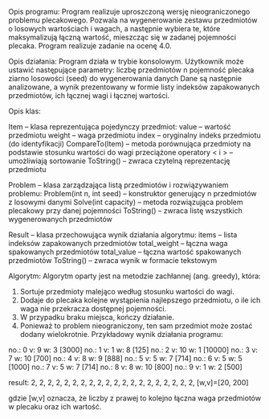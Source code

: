 Opis programu:
Program realizuje uproszczoną wersję nieograniczonego problemu plecakowego. Pozwala na wygenerowanie zestawu przedmiotów o losowych wartościach i wagach, a następnie wybiera te, które maksymalizują łączną wartość, mieszcząc się w zadanej pojemności plecaka. Program realizuje zadanie na ocenę 4.0.

Opis działania:
Program działa w trybie konsolowym. Użytkownik może ustawić następujące parametry:
liczbę przedmiotów n
pojemność plecaka
ziarno losowości (seed) do wygenerowania danych
Dane są następnie analizowane, a wynik prezentowany w formie listy indeksów zapakowanych przedmiotów, ich łącznej wagi i łącznej wartości.

Opis klas:

Item – klasa reprezentująca pojedynczy przedmiot:
value – wartość przedmiotu
weight – waga przedmiotu
index – oryginalny indeks przedmiotu (do identyfikacji)
CompareTo(Item) – metoda porównująca przedmioty na podstawie stosunku wartości do wagi
przeciążone operatory < i > – umożliwiają sortowanie
ToString() – zwraca czytelną reprezentację przedmiotu

Problem – klasa zarządzająca listą przedmiotów i rozwiązywaniem problemu:
Problem(int n, int seed) – konstruktor generujący n przedmiotów z losowymi danymi
Solve(int capacity) – metoda rozwiązująca problem plecakowy przy danej pojemności
ToString() – zwraca listę wszystkich wygenerowanych przedmiotów

Result – klasa przechowująca wynik działania algorytmu:
items – lista indeksów zapakowanych przedmiotów
total_weight – łączna waga spakowanych przedmiotów
total_value – łączna wartość spakowanych przedmiotów
ToString() – zwraca wynik w formacie tekstowym



Algorytm:
Algorytm oparty jest na metodzie zachłannej (ang. greedy), która:
1. Sortuje przedmioty malejąco według stosunku wartości do wagi.
2. Dodaje do plecaka kolejne wystąpienia najlepszego przedmiotu, o ile ich waga nie przekracza dostępnej pojemności.
3. W przypadku braku miejsca, kończy działanie.
4. Ponieważ to problem nieograniczony, ten sam przedmiot może zostać dodany wielokrotnie.
Przykładowy wynik działania programu:

no.: 0  v: 9 w: 3 [3000]
no.: 1  v: 1 w: 8 [125]
no.: 2  v: 10 w: 1 [10000]
no.: 3  v: 7 w: 10 [700]
no.: 4  v: 8 w: 9 [888]
no.: 5  v: 5 w: 7 [714]
no.: 6  v: 5 w: 5 [1000]
no.: 7  v: 5 w: 7 [714]
no.: 8  v: 8 w: 10 [800]
no.: 9  v: 1 w: 2 [500]

result: 2, 2, 2, 2, 2, 2, 2, 2, 2, 2, 2, 2, 2, 2, 2, 2, 2, 2, 2, 2, [w,v]=[20, 200]

gdzie [w,v] oznacza, że liczby z prawej to kolejno łączna waga przedmiotów w plecaku oraz ich wartość.

